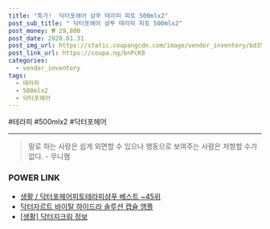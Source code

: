 ```yaml
--- 
title: "특가!  닥터포헤어 샴푸 테라피 피토 500mlx2" 
post_sub_title: " 닥터포헤어 샴푸 테라피 피토 500mlx2" 
post_money: ₩ 29,800 
post_date: 2020.01.31 
post_img_url: https://static.coupangcdn.com/image/vendor_inventory/bd35/2ae06f350f8dc60ee240db9f50697d1d1029feaab49f9ef56c6817cc06a3.jpg 
post_link_url: https://coupa.ng/bnPcK8 
categories: 
  - vendor_inventory 
tags: 
  - 테라피 
  - 500mlx2 
  - 닥터포헤어 
--- 
```

  #테라피 #500mlx2 #닥터포헤어 
<hr> 

> 말로 하는 사랑은 쉽게 외면할 수 있으나 행동으로 보여주는 사람은 저항할 수가 없다. - 무니햄 


### POWER LINK

* <a href="https://blog.naver.com/santokki14/221779150742" target="_blank">생활 / 닥터포헤어피토테라피샴푸 베스트 ~45위</a>
* <a href="https://blog.naver.com/santokki14/221778109529" target="_blank">닥터자르트 바이탈 하이드라 솔루션 캡슐 앰플</a>
* <a href="https://blog.naver.com/fash111/221768602651" target="_blank"> [생활] 닥터지크림 정보 </a>
